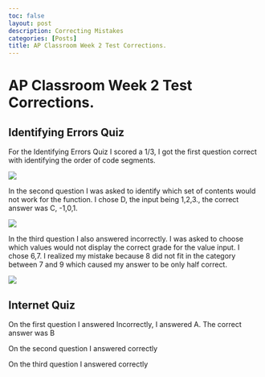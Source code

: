 ```yaml
---
toc: false
layout: post
description: Correcting Mistakes
categories: [Posts]
title: AP Classroom Week 2 Test Corrections.
---
```


# AP Classroom Week 2 Test Corrections.

## Identifying Errors Quiz

For the Identifying Errors Quiz I scored a 1/3, I got the first question correct with identifying the order of code segments.

![]({{site.baseurl}}/APCQ1.png/)

In the second question I was asked to identify which set of contents would not work for the function. I chose D, the input being 1,2,3., the correct answer was C, -1,0,1.

![]({{site.baseurl}}/images/APCQ2.png)

In the third question I also answered incorrectly. I was asked to choose which values would not display the correct grade for the value input. I chose 6,7. I realized my mistake because 8 did not fit in the category between 7 and 9 which caused my answer to be only half correct.

![]({{site.baseurl}}/images/APC3.png)

## Internet Quiz

On the first question I answered Incorrectly, I answered A. The correct answer was B

On the second question I answered correctly

On the third question I answered correctly